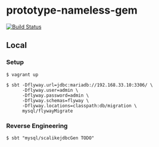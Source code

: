 # prototype-nameless-gem

[![Build Status](https://travis-ci.org/atomnook/prototype-nameless-gem.svg?branch=master)](https://travis-ci.org/atomnook/prototype-nameless-gem)

## Local

### Setup
```
$ vagrant up

$ sbt -Dflyway.url=jdbc:mariadb://192.168.33.10:3306/ \
      -Dflyway.user=admin \
      -Dflyway.password=admin \
      -Dflyway.schemas=flyway \
      -Dflyway.locations=classpath:db/migration \
      mysql/flywayMigrate
```

### Reverse Engineering
```
$ sbt "mysql/scalikejdbcGen TODO"
```
